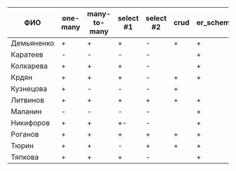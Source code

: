 | **ФИО**    | one-many | many-to-many | select #1 | select #2 | crud | er_schema | deploy |
|------------|----------|--------------|-----------|-----------|------|-----------|--------|
| Демьяненко | +        | +            | +         | -         | +    | +         | +      |
| Каратеев   | -        | -            | -         | -         |      | +         |        |
| Колкарева  | +        | +            | +         | -         |      | +         |        |
| Крдян      | +        | +            | +         | -         | +    | +         |        |
| Кузнецова  | +        | -            | -         | -         | +    |           |        |
| Литвинов   | +        | +            | +         | +         | +    | +         | +      |
| Маланин    | -        | -            | -         | -         |      | +         |        |
| Никифоров  | +        | +            | +-        | -         |      | +         |        |
| Роганов    | +        | +            | +         | +         | +    | +         |        |
| Тюрин      | +        | +            | -         | +         | +    | +         |        |
| Тяпкова    | +        | +            | +         | -         |      | +         |        |
